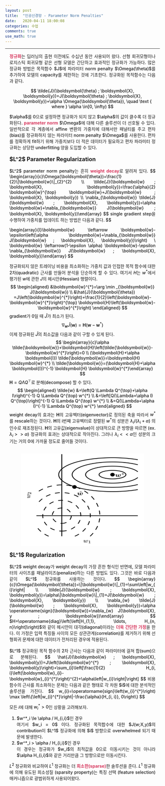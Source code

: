 ```yaml
---
layout: post
title:  "인공신경망 - Parameter Norm Penalties"
date:   2020-04-11 18:00:08
categories: 수업
comments: true 
use_math: true
---
```

-----

<div style = "font-weight:500; font-size:1.0em; margin-left: 1em; margin-right: 1em;text-align:justify; ">
<b style = "color:#d7385e;font-size:1.2">정규화</b>는 딥러닝의 출현 이전에도 수십년 동안 사용되어 왔다. 선형 회귀모형이나 로지스틱 회귀모형 같은 선형 모델은 간단하고 효과적인 정규화가 가능하다. 많은 정규화 방법은 목적함수 $J$에 파라미터 norm penalty $\Omega(\theta)$를 추가하여 모델의 capacity를 제한하는 것에 기초한다. 정규화된 목적함수는 다음과 같다. 
<p align="center">
$$
\tilde{J}(\boldsymbol{\theta} ; \boldsymbol{X}, \boldsymbol{y})=J(\boldsymbol{\theta} ; \boldsymbol{X}, \boldsymbol{y})+\alpha \Omega(\boldsymbol{\theta}), \quad \text { where } \alpha \in[0, \infty)
$$
</p>
$\alpha$를 0으로 설정하면 정규화가 되지 않고 $\alpha$의 값이 클수록 더 정규화된다. <b style = "color:#d7385e;font-size:1.2">parameter norm</b> $\Omega$에 대해 다른 솔루션이 더 선호될 수 있다. 일반적으로 각 계층에서 affine 변환의 가중치에 대해서만 패널티를 주고 편차(bias)를 정규화하지 않는 파라미터 norm penalty $\Omega$를 사용한다. 편차를 정확하게 fit하기 위해 가중치보다 더 적은 데이터가 필요하고 편차 파라미터 정규화는 상당한 underfitting 양을 도입할 수 있다. 
<br><br>
<span style = "font-weight:700; font-size:1.3em;  margin-right: 1em;">
$L^2$ Parameter Regularization
</span>
<br><br>
$L^2$ parameter norm penalty는 흔히 <b style = "color:#d7385e;font-size:1.2">weight decay</b>로 알려져 있다. 
$$
\begin{array}{c}\Omega(\boldsymbol{\theta})=\frac{1}{2}\|\boldsymbol{w}\|_{2}^{2} \\ \tilde{J}(\boldsymbol{w} ; \boldsymbol{X}, \boldsymbol{y})=\frac{\alpha}{2} \boldsymbol{w}^{\top} \boldsymbol{w}+J(\boldsymbol{w} ; \boldsymbol{X}, \boldsymbol{y}) \\ \nabla_{\boldsymbol{w}} \tilde{J}(\boldsymbol{w} ; \boldsymbol{X}, \boldsymbol{y})=\alpha \boldsymbol{w}+\nabla_{\boldsymbol{w}} J(\boldsymbol{w} ; \boldsymbol{X}, \boldsymbol{y})\end{array}
$$
single gradient step을 수행하여 가중치를 업데이트 하는 방법은 다음과 같다. 
$$

\begin{array}{l}\boldsymbol{w} \leftarrow \boldsymbol{w}-\epsilon\left(\alpha \boldsymbol{w}+\nabla_{\boldsymbol{w}} J(\boldsymbol{w} ; \boldsymbol{X}, \boldsymbol{y})\right) \\ \boldsymbol{w} \leftarrow(1-\epsilon \alpha) \boldsymbol{w}-\epsilon \nabla_{\boldsymbol{w}} J(\boldsymbol{w} ; \boldsymbol{X}, \boldsymbol{y})\end{array}
$$

정규화되지 않은 트레이닝 비용을 최소화하는 가중치 값과 인접한 목적 함수에 대한 2차(quadratic) 근사를 만들어 분석을 단순하게 할 수 있다. 여기서 $H$는 $w^*$에서 평가된 $w$에 관한 $J$의 헤시안(Hessian) 행렬이다. 
$$
\begin{aligned} 
&\boldsymbol{w}^{*}=\arg \min _{\boldsymbol{w}} J(\boldsymbol{w}) \\
&\hat{J}(\boldsymbol{\theta}) =J\left(\boldsymbol{w}^{*}\right)+\frac{1}{2}\left(\boldsymbol{w}-\boldsymbol{w}^{*}\right)^{\top} \boldsymbol{H}\left(\boldsymbol{w}-\boldsymbol{w}^{*}\right) 
\end{aligned}
$$
gradient가 0일 때 $\hat{J}$가 최소가 된다. 
$$
\nabla_{\boldsymbol{w}} \hat{J}(\boldsymbol{w})=\boldsymbol{H}\left(\boldsymbol{w}-\boldsymbol{w}^{*}\right)
$$
이제 정규화된 $\hat{J}$의 최소값을 다음과 같이 구할 수 있게 된다. 
$$
\begin{array}{c}\alpha \tilde{\boldsymbol{w}}+\boldsymbol{H}\left(\tilde{\boldsymbol{w}}-\boldsymbol{w}^{*}\right)=0 \\ (\boldsymbol{H}+\alpha \boldsymbol{I}) \tilde{\boldsymbol{w}}=\boldsymbol{H} \boldsymbol{w}^{*} \\ \tilde{\boldsymbol{w}}=(\boldsymbol{H}+\alpha \boldsymbol{I})^{-1} \boldsymbol{H} \boldsymbol{w}^{*}\end{array}
$$
$\boldsymbol{H}=Q \Lambda Q^{\top}$로 분해(decompose) 할 수 있다. 
$$
\begin{aligned} \tilde{w} &=\left(Q \Lambda Q^{\top}+\alpha I\right)^{-1} Q \Lambda Q^{\top} w^{*} \\ &=\left[Q(\Lambda+\alpha I) Q^{\top}\right]^{-1} Q \Lambda Q^{\top} w^{*} \\ &=Q(\Lambda+\alpha I)^{-1} \Lambda Q^{\top} w^{*} \end{aligned}
$$
weight decay의 효과는 $\boldsymbol{H}$의 고유벡터(eigenvector)로 정의된 축을 따라서 $w^{*}$를 rescale하는 것이다. $\boldsymbol{H}$의 i번째 고유벡터로 정렬된 $w^*$의 성분은 $\lambda_i / (\lambda_i+\alpha)$ 의 인수로 재조정된다. $\boldsymbol{H}$의 고유값(eigenvalue)이 상대적으로 큰 방향을 따르면 (ex. $\lambda_i >> \alpha$) 정규화의 효과는 상대적으로 작아진다. 그러나 $\lambda_i << \alpha$인 성분의 크기는 거의 0에 가까울 정도로 줄어들 것이다. 
<br><br>

<p align="center">
<img src="/images/post_img/AN7.png" width="400" height="300">
</p>

<span style = "font-weight:700; font-size:1.3em;  margin-right: 1em;">
$L^1$ Regularization
</span>
<br><br>
$L^2$ weight decay가 weight decay의 가장 흔한 형식인 반면에, 모델 파라미터의 사이즈를 패널라이즈(penalize)하는 다른 방법도 있다. 그것은 바로 다음과 같이 $L^1$ 정규화를 사용하는 것이다. 
$$
\begin{array}{c}\Omega(\boldsymbol{\theta})=\|\boldsymbol{w}\|_{1}=\sum\left|w_{i}\right| \\ \tilde{J}(\boldsymbol{w} ; \boldsymbol{X}, \boldsymbol{y})=\alpha\|\boldsymbol{w}\|_{1}+J(\boldsymbol{w} ; \boldsymbol{X}, \boldsymbol{y}) \\ \nabla_{w} \tilde{J}(\boldsymbol{w} ; \boldsymbol{X}, \boldsymbol{y})=\alpha \operatorname{sign}(\boldsymbol{w})+\nabla_{w} J(\boldsymbol{X}, y ; \boldsymbol{w})\end{array}
$$
$H=\operatorname{diag}\left(\left[H_{1,1}, \ldots, H_{n, n}\right]\right)$와 같이 헤시안이 대각(diagonal)이라는 <b style = "color:#d7385e;font-size:1.2">더욱 간단한 가정</b>을 한다. 이 가정은 입력 특징들 사이의 모든 상관관계(correlation)를 제거하기 위해 선형회귀 문제에 대한 데이터가 전처리된 경우에 적용된다.
<br><br>
$L^1$ 정규화된 목적 함수의 2차 근사는 다음과 같이 파라미터에 걸쳐 합(sum)으로 분해된다. 
$$
\hat{J}(\boldsymbol{w} ; \boldsymbol{X}, \boldsymbol{y})=J\left(\boldsymbol{w}^{*} ; \boldsymbol{X}, \boldsymbol{y}\right)+\sum_{i}\left[\frac{1}{2} H_{i, i}\left(\boldsymbol{w}_{i}-\boldsymbol{w}_{i}^{*}\right)^{2}+\alpha\left|w_{i}\right|\right]
$$
비용함수의 근사를 최소화하는 문제는 다음과 같은 형태로 각 차원 $i$에 대한 분석적인 솔루션을 가진다. 
$$
w_{i}=\operatorname{sign}\left(w_{i}^{*}\right) \max \left\{\left|w_{i}^{*}\right|-\frac{\alpha}{H_{i, i}}, 0\right\}
$$

모든 $i$에 대해 $w^*_i > 0$인 상황을 고려해보자.

<ol>
<li>$w^*_i \le \alpha / H_{i,i}$인 경우 <br>
여기서 $w_i = 0$ 이다. 정규화된 목적합수에 대한 $J(w;X,y)$의 contribution이 $L^1$ 정규화에 의해 $i$ 방향으로 overwhelmed 되기 때문에 발생한다.  </li>
<li>$w^*_i > \alpha / H_{i,i}$인 경우 <br>
이 경우는 정규화가 $w_i$의 최적값을 0으로 이동시키는 것이 아니라 $\alpha H_{i,i}$와 같은 거리만큼 그 방향으로만 이동시킨다.</li>
</ol>

$L^2$ 정규화와 비교하여 $L^1$ 정규화는 더 <b style = "color:#d7385e;font-size:1.2">희소한(sparse)</b>한 솔루션을 준다. $L^1$ 정규화에 의해 유도된 희소성질 (sparsity property)는 특징 선택 (feature selection) 매커니즘으로 광범위하게 사용되어왔다. 